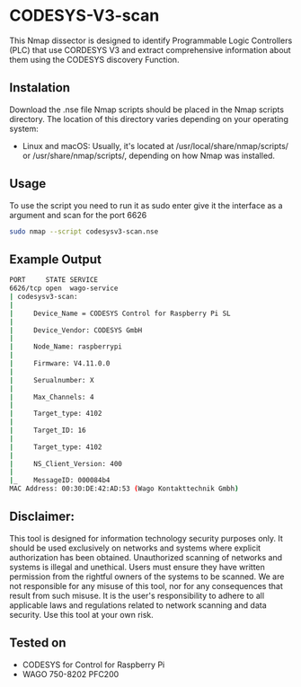 # CODESYS-V3-scan
This Nmap dissector is designed to identify Programmable Logic Controllers (PLC) that use CORDESYS V3 and extract comprehensive information about them using the CODESYS discovery Function.
## Instalation
Download the .nse file
Nmap scripts should be placed in the Nmap scripts directory. The location of this directory varies depending on your operating system:
- Linux and macOS: Usually, it's located at /usr/local/share/nmap/scripts/ or /usr/share/nmap/scripts/, depending on how Nmap was installed.
## Usage
To use the script you need to run it as sudo enter give it the interface as a argument and scan for the port 6626
```bash
sudo nmap --script codesysv3-scan.nse
```
## Example Output
```bash
PORT     STATE SERVICE
6626/tcp open  wago-service
| codesysv3-scan: 
|   
|     Device_Name = CODESYS Control for Raspberry Pi SL
|   
|     Device_Vendor: CODESYS GmbH
|   
|     Node_Name: raspberrypi
|   
|     Firmware: V4.11.0.0
|   
|     Serualnumber: X
|   
|     Max_Channels: 4
|   
|     Target_type: 4102
|
|     Target_ID: 16
|     
|     Target_type: 4102
|
|     NS_Client_Version: 400
|
|_    MessageID: 000084b4
MAC Address: 00:30:DE:42:AD:53 (Wago Kontakttechnik Gmbh)
```

## Disclaimer:

This tool is designed for information technology security purposes only. It should be used exclusively on networks and systems where explicit authorization has been obtained. Unauthorized scanning of networks and systems is illegal and unethical. Users must ensure they have written permission from the rightful owners of the systems to be scanned. We are not responsible for any misuse of this tool, nor for any consequences that result from such misuse. It is the user's responsibility to adhere to all applicable laws and regulations related to network scanning and data security. Use this tool at your own risk.

## Tested on
- CODESYS for Control for Raspberry Pi
- WAGO 750-8202 PFC200
